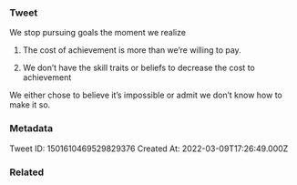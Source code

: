 ### Tweet
We stop pursuing goals the moment we realize 

1) The cost of achievement is more than we’re willing to pay.

2) We don’t have the skill traits or beliefs to decrease the cost to achievement

We either chose to believe it’s impossible or admit we don’t know how to make it so.

### Metadata
Tweet ID: 1501610469529829376
Created At: 2022-03-09T17:26:49.000Z

### Related

